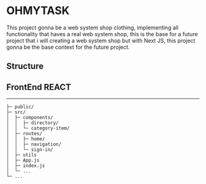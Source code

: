 # OHMYTASK

This project gonna be a web system shop clothing, implementing all functionality that haves a real web system shop, this is the base for a future project that i will creating a web system shop but with Next JS,  this project gonna be the base context for the future project.

## Structure

FrontEnd REACT
---------
***


    ├─ public/            
    ├─ src/               
    │  ├─ components/     
    │  │  ├─ directory/      
    │  │  └─ category-item/   
    │  ├─ routes/       
    │  │  ├─ home/    
    │  │  ├─ navigation/    
    │  │  └─ sign-in/   
    │  ├─ utils          
    │  ├─ App.js          
    │  ├─ index.js        
    │  └─ ...
    └─ ...
